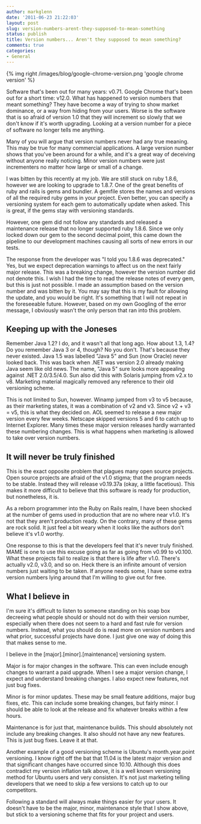 ```yaml
---
author: markglenn
date: '2011-06-23 21:22:03'
layout: post
slug: version-numbers-arent-they-supposed-to-mean-something
status: publish
title: Version numbers... Aren't they supposed to mean something?
comments: true
categories:
- General
---
```


{% img right /images/blog/google-chrome-version.png 'google chrome version' %}

Software that's been out for many years: v0.71. Google Chrome that's
been out for a short time: v12.0. What has happened to version numbers
that meant something? They have become a way of trying to show market
dominance, or a way from hiding from your users. Worse is the software
that is so afraid of version 1.0 that they will increment so slowly that
we don't know if it's worth upgrading. Looking at a version number for a
piece of software no longer tells me anything.

<!--more-->

Many of you will argue that version numbers never had any true meaning.
This may be true for many commercial applications. A large version
number shows that you've been around for a while, and it's a great way
of deceiving without anyone really noticing. Minor version numbers were
just incrementers no matter how large or small of a change.

I was bitten by this recently at my job. We are still stuck on ruby
1.8.6, however we are looking to upgrade to 1.8.7. One of the great
benefits of ruby and rails is gems and bundler. A gemfile stores the
names and versions of all the required ruby gems in your project. Even
better, you can specify a versioning system for each gem to
automatically update when asked. This is great, if the gems stay with
versioning standards.

However, one gem did not follow any standards and released a maintenance
release that no longer supported ruby 1.8.6. Since we only locked down
our gem to the second decimal point, this came down the pipeline to our
development machines causing all sorts of new errors in our tests.

The response from the developer was "I told you 1.8.6 was deprecated."
Yes, but we expect deprecation warnings to affect us on the next fairly
major release. This was a breaking change, however the version number
did not denote this. I wish I had the time to read the release notes of
every gem, but this is just not possible. I made an assumption based on
the version number and was bitten by it. You may say that this is my
fault for allowing the update, and you would be right. It's something
that I will not repeat in the foreseeable future. However, based on my
own Googling of the error message, I obviously wasn't the only person
that ran into this problem.

## Keeping up with the Joneses

Remember Java 1.2? I do, and it wasn't all that long ago. How about 1.3,
1.4? Do you remember Java 3 or 4, though? No you don't. That's because
they never existed. Java 1.5 was labelled "Java 5" and Sun (now Oracle)
never looked back. This was back when .NET was version 2.0 already
making Java seem like old news. The name, "Java 5" sure looks more
appealing against .NET 2.0/3.5/4.0. Sun also did this with Solaris
jumping from v2.x to v8. Marketing material magically removed any
reference to their old versioning scheme.

This is not limited to Sun, however. Winamp jumped from v3 to v5
because, as their marketing states, it was a combination of v2 and v3.
Since v2 + v3 = v5, this is what they decided on. AOL seemed to release
a new major version every few weeks. Netscape skipped versions 5 and 6
to catch up to Internet Explorer. Many times these major version
releases hardly warranted these numbering changes. This is what happens
when marketing is allowed to take over version numbers.

## It will never be truly finished

This is the exact opposite problem that plagues many open source
projects. Open source projects are afraid of the v1.0 stigma; that the
program needs to be stable. Instead they will release v0.19.37a (okay, a
little facetious). This makes it more difficult to believe that this
software is ready for production, but nonetheless, it is.

As a reborn programmer into the Ruby on Rails realm, I have been shocked
at the number of gems used in production that are no where near v1.0.
It's not that they aren't production ready. On the contrary, many of
these gems are rock solid. It just feel a bit weary when it looks like
the authors don't believe it's v1.0 worthy.

One response to this is that the developers feel that it's never truly
finished. MAME is one to use this excuse going as far as going from
v0.99 to v0.100. What these projects fail to realize is that there is
life after v1.0. There's actually v2.0, v3.0, and so on. Heck there is
an infinite amount of version numbers just waiting to be taken. If
anyone needs some, I have some extra version numbers lying around that
I'm willing to give out for free.

## What I believe in

I'm sure it's difficult to listen to someone standing on his soap box
decreeing what people should or should not do with their version number,
especially when there does not seem to a hard and fast rule for version
numbers. Instead, what you should do is read more on version numbers and
what prior, successful projects have done. I just give one way of doing
this that makes sense to me.

I believe in the [major].[minor].[maintenance] versioning system.

Major is for major changes in the software. This can even include enough
changes to warrant a paid upgrade. When I see a major version change, I
expect and understand breaking changes. I also expect new features, not
just bug fixes.

Minor is for minor updates. These may be small feature additions, major
bug fixes, etc. This can include some breaking changes, but fairly
minor. I should be able to look at the release and fix whatever breaks
within a few hours.

Maintenance is for just that, maintenance builds. This should absolutely
not include any breaking changes. It also should not have any new
features. This is just bug fixes. Leave it at that.

Another example of a good versioning scheme is Ubuntu's month.year.point
versioning. I know right off the bat that 11.04 is the latest major
version and that significant changes have occurred since 10.10. Although
this does contradict my version inflation talk above, it is a well known
versioning method for Ubuntu users and very consisten. It's not just
marketing telling developers that we need to skip a few versions to
catch up to our competitors.

Following a standard will always make things easier for your users. It
doesn't have to be the major, minor, maintenance style that I show
above, but stick to a versioning scheme that fits for your project and
users.
